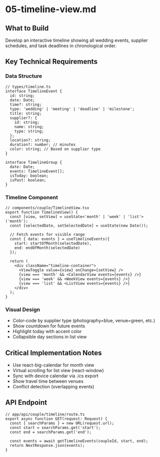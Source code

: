 # 05-timeline-view.md

## What to Build

Develop an interactive timeline showing all wedding events, supplier schedules, and task deadlines in chronological order.

## Key Technical Requirements

### Data Structure

```
// types/timeline.ts
interface TimelineEvent {
  id: string;
  date: Date;
  time?: string;
  type: 'wedding' | 'meeting' | 'deadline' | 'milestone';
  title: string;
  supplier?: {
    id: string;
    name: string;
    type: string;
  };
  location?: string;
  duration?: number; // minutes
  color: string; // Based on supplier type
}

interface TimelineGroup {
  date: Date;
  events: TimelineEvent[];
  isToday: boolean;
  isPast: boolean;
}
```

### Timeline Component

```
// components/couple/TimelineView.tsx
export function TimelineView() {
  const [view, setView] = useState<'month' | 'week' | 'list'>('month');
  const [selectedDate, setSelectedDate] = useState(new Date());
  
  // Fetch events for visible range
  const { data: events } = useTimelineEvents({
    start: startOfMonth(selectedDate),
    end: endOfMonth(selectedDate)
  });
  
  return (
    <div className="timeline-container">
      <ViewToggle value={view} onChange={setView} />
      {view === 'month' && <CalendarView events={events} />}
      {view === 'week' && <WeekView events={events} />}
      {view === 'list' && <ListView events={events} />}
    </div>
  );
}
```

### Visual Design

- Color-code by supplier type (photography=blue, venue=green, etc.)
- Show countdown for future events
- Highlight today with accent color
- Collapsible day sections in list view

## Critical Implementation Notes

- Use react-big-calendar for month view
- Virtual scrolling for list view (react-window)
- Sync with device calendar via .ics export
- Show travel time between venues
- Conflict detection (overlapping events)

## API Endpoint

```
// app/api/couple/timeline/route.ts
export async function GET(request: Request) {
  const { searchParams } = new URL(request.url);
  const start = searchParams.get('start');
  const end = searchParams.get('end');
  
  const events = await getTimelineEvents(coupleId, start, end);
  return NextResponse.json(events);
}
```